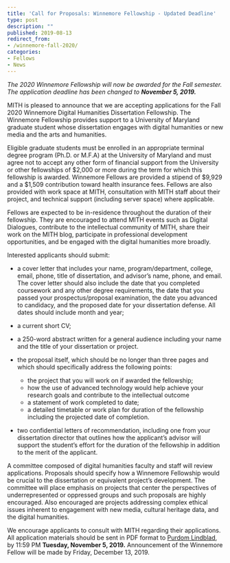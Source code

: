 ```yaml
---
title: 'Call for Proposals: Winnemore Fellowship - Updated Deadline'
type: post
description: ""
published: 2019-08-13
redirect_from: 
- /winnemore-fall-2020/
categories:
- Fellows
- News
---
```

_The 2020 Winnemore Fellowship will now be awarded for the Fall semester. The application deadline has been changed to **November 5, 2019.**_

MITH is pleased to announce that we are accepting applications for the Fall 2020 Winnemore Digital Humanities Dissertation Fellowship. The Winnemore Fellowship provides support to a University of Maryland graduate student whose dissertation engages with digital humanities or new media and the arts and humanities.

Eligible graduate students must be enrolled in an appropriate terminal degree program (Ph.D. or M.F.A) at the University of Maryland and must agree not to accept any other form of financial support from the University or other fellowships of $2,000 or more during the term for which this fellowship is awarded. Winnemore Fellows are provided a stipend of $9,929 and a \$1,509 contribution toward health insurance fees. Fellows are also provided with work space at MITH, consultation with MITH staff about their project, and technical support (including server space) where applicable.

Fellows are expected to be in-residence throughout the duration of their fellowship. They are encouraged to attend MITH events such as Digital Dialogues, contribute to the intellectual community of MITH, share their work on the MITH blog, participate in professional development opportunities, and be engaged with the digital humanities more broadly.

Interested applicants should submit:

- a cover letter that includes your name, program/department, college, email, phone, title of dissertation, and advisor’s name, phone, and email. The cover letter should also include the date that you completed coursework and any other degree requirements, the date that you passed your prospectus/proposal examination, the date you advanced to candidacy, and the proposed date for your dissertation defense. All dates should include month and year;

- a current short CV;

- a 250-word abstract written for a general audience including your name and the title of your dissertation or project.

- the proposal itself, which should be no longer than three pages and which should specifically address the following points:

  - the project that you will work on if awarded the fellowship;
  - how the use of advanced technology would help achieve your research goals and contribute to the intellectual outcome
  - a statement of work completed to date;
  - a detailed timetable or work plan for duration of the fellowship including the projected date of completion.

- two confidential letters of recommendation, including one from your dissertation director that outlines how the applicant’s advisor will support the student’s effort for the duration of the fellowship in addition to the merit of the applicant.

A committee composed of digital humanities faculty and staff will review applications. Proposals should specify how a Winnemore Fellowship would be crucial to the dissertation or equivalent project’s development. The committee will place emphasis on projects that center the perspectives of underrepresented or oppressed groups and such proposals are highly encouraged. Also encouraged are projects addressing complex ethical issues inherent to engagement with new media, cultural heritage data, and the digital humanities.

We encourage applicants to consult with MITH regarding their applications. All application materials should be sent in PDF format to [Purdom Lindblad](mailto:purdom@umd.edu), by 11:59 PM **Tuesday, November 5, 2019.** Announcement of the Winnemore Fellow will be made by Friday, December 13, 2019.

